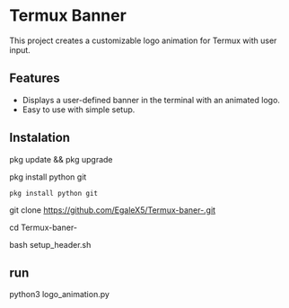 # Termux Banner

This project creates a customizable logo animation for Termux with user input.

## Features
- Displays a user-defined banner in the terminal with an animated logo.
- Easy to use with simple setup.

## Instalation 

   pkg update && pkg upgrade
   
   pkg install python git
   
    pkg install python git

git clone https://github.com/EgaleX5/Termux-baner-.git

cd Termux-baner-

bash setup_header.sh

## run

python3 logo_animation.py
